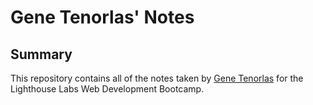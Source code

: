 # Gene Tenorlas' Notes

## Summary 

This repository contains all of the notes taken by [Gene Tenorlas](https://github.com/gtenorlas) for the Lighthouse Labs Web Development Bootcamp.